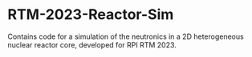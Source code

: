 # RTM-2023-Reactor-Sim
Contains code for a simulation of the neutronics in a 2D heterogeneous nuclear reactor core, developed for RPI RTM 2023.
